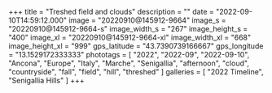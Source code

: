 +++
title = "Treshed field and clouds"
description = ""
date = "2022-09-10T14:59:12.000"
image = "20220910@145912-9664"
image_s = "20220910@145912-9664-s"
image_width_s = "267"
image_height_s = "400"
image_xl = "20220910@145912-9664-xl"
image_width_xl = "668"
image_height_xl = "999"
gps_latitude = "43.7390739166667"
gps_longitude = "13.1529172333333"
phototags = [ "2022", "2022-09", "2022-09-10", "Ancona", "Europe", "Italy", "Marche", "Senigallia", "afternoon", "cloud", "countryside", "fall", "field", "hill", "threshed" ]
galleries = [ "2022 Timeline", "Senigallia Hills" ]
+++
